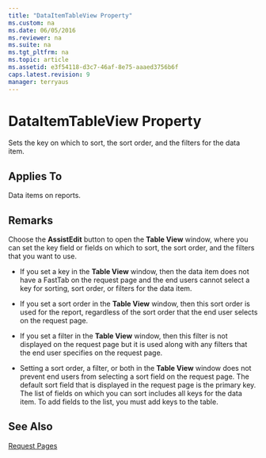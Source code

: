 ```yaml
---
title: "DataItemTableView Property"
ms.custom: na
ms.date: 06/05/2016
ms.reviewer: na
ms.suite: na
ms.tgt_pltfrm: na
ms.topic: article
ms.assetid: e3f54118-d3c7-46af-8e75-aaaed3756b6f
caps.latest.revision: 9
manager: terryaus
---
```

# DataItemTableView Property
Sets the key on which to sort, the sort order, and the filters for the data item.  
  
## Applies To  
 Data items on reports.  
  
## Remarks  
 Choose the **AssistEdit** button to open the **Table View** window, where you can set the key field or fields on which to sort, the sort order, and the filters that you want to use.  
  
-   If you set a key in the **Table View** window, then the data item does not have a FastTab on the request page and the end users cannot select a key for sorting, sort order, or filters for the data item.  
  
-   If you set a sort order in the **Table View** window, then this sort order is used for the report, regardless of the sort order that the end user selects on the request page.  
  
-   If you set a filter in the **Table View** window, then this filter is not displayed on the request page but it is used along with any filters that the end user specifies on the request page.  
  
-   Setting a sort order, a filter, or both in the **Table View** window does not prevent end users from selecting a sort field on the request page. The default sort field that is displayed in the request page is the primary key. The list of fields on which you can sort includes all keys for the data item. To add fields to the list, you must add keys to the table.  
  
## See Also  
 [Request Pages](../dynamics-nav/Request-Pages.md)